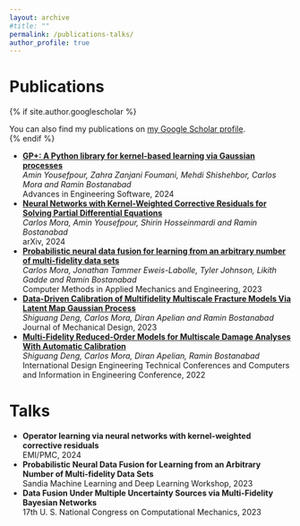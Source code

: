 ```yaml
---
layout: archive
#title: ""
permalink: /publications-talks/
author_profile: true
---
```


<h1>Publications</h1>

{% if site.author.googlescholar %}
  <div class="wordwrap">You can also find my publications on <a href="{{site.author.googlescholar}}">my Google Scholar profile</a>.</div>
{% endif %}

- **[GP+: A Python library for kernel-based learning via Gaussian processes](https://www.sciencedirect.com/science/article/pii/S0965997824000930)**  
  *Amin Yousefpour, Zahra Zanjani Foumani, Mehdi Shishehbor, Carlos Mora and Ramin Bostanabad*  
  Advances in Engineering Software, 2024
- **[Neural Networks with Kernel-Weighted Corrective Residuals for Solving Partial Differential Equations](https://arxiv.org/abs/2401.03492)**  
  *Carlos Mora, Amin Yousefpour, Shirin Hosseinmardi and Ramin Bostanabad*  
  arXiv, 2024
- **[Probabilistic neural data fusion for learning from an arbitrary number of multi-fidelity data sets](https://www.sciencedirect.com/science/article/pii/S0045782523003316)**  
  *Carlos Mora, Jonathan Tammer Eweis-Labolle, Tyler Johnson, Likith Gadde and Ramin Bostanabad*  
  Computer Methods in Applied Mechanics and Engineering, 2023
- **[Data-Driven Calibration of Multifidelity Multiscale Fracture Models Via Latent Map Gaussian Process](https://asmedigitalcollection.asme.org/mechanicaldesign/article/145/1/011705/1147508/Data-Driven-Calibration-of-Multifidelity)**  
  *Shiguang Deng, Carlos Mora, Diran Apelian and Ramin Bostanabad*  
  Journal of Mechanical Design, 2023
- **[Multi-Fidelity Reduced-Order Models for Multiscale Damage Analyses With Automatic Calibration](https://solarenergyengineering.asmedigitalcollection.asme.org/IDETC-CIE/proceedings/IDETC-CIE2022/86236/V03BT03A031/1150433)**  
  *Shiguang Deng, Carlos Mora, Diran Apelian, Ramin Bostanabad*  
  International Design Engineering Technical Conferences and Computers and Information in Engineering Conference, 2022

# Talks
- **Operator learning via neural networks with kernel-weighted corrective residuals**  
  EMI/PMC, 2024
- **Probabilistic Neural Data Fusion for Learning from an Arbitrary Number of Multi-fidelity Data Sets**  
  Sandia Machine Learning and Deep Learning Workshop, 2023
- **Data Fusion Under Multiple Uncertainty Sources via Multi-Fidelity Bayesian Networks**  
  17th U. S. National Congress on Computational Mechanics, 2023

<!-- {% include base_path %}

{% for post in site.publications reversed %}
  {% include archive-single.html %}
{% endfor %} -->

